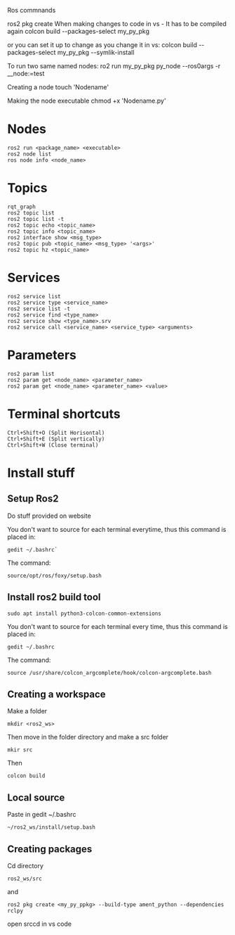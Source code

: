 Ros commnands

ros2 pkg create
When making changes to code in vs - It has to be compiled again
colcon build  --packages-select my_py_pkg

or you can set it up to change as you change it in vs:
colcon build  --packages-select my_py_pkg --symlik-install

To run two same named nodes:
ro2 run my_py_pkg py_node --ros0args -r __node:=test

Creating a node
touch 'Nodename'

Making the node executable
chmod +x 'Nodename.py'

# Nodes
```
ros2 run <package_name> <executable>
ros2 node list
ros node info <node_name>
```
# Topics
```
rqt_graph
ros2 topic list
ros2 topic list -t 
ros2 topic echo <topic_name>
ros2 topic info <topic_name>
ros2 interface show <msg_type>
ros2 topic pub <topic_name> <msg_type> '<args>'
ros2 topic hz <topic_name>
```
# Services
```
ros2 service list
ros2 service type <service_name>
ros2 service list -t 
ros2 service find <type_name>
ros2 service show <type_name>.srv
ros2 service call <service_name> <service_type> <arguments>
```
# Parameters
```
ros2 param list
ros2 param get <node_name> <parameter_name>
ros2 param get <node_name> <parameter_name> <value>
```

# Terminal shortcuts
```
Ctrl+Shift+O (Split Horisontal) 
Ctrl+Shift+E (Split vertically)
Ctrl+Shift+W (Close terminal)
```

# Install stuff
## Setup Ros2
Do stuff provided on website

You don't want to source for each terminal everytime, thus this command is placed in:
```
gedit ~/.bashrc`
```
The command:
``` 
source/opt/ros/foxy/setup.bash
```

## Install ros2 build tool
```
sudo apt install python3-colcon-common-extensions
```
You don't want to source for each terminal every time, thus this command is placed in:
```
gedit ~/.bashrc
```
The command:
```
source /usr/share/colcon_argcomplete/hook/colcon-argcomplete.bash
```
## Creating a workspace
Make a folder
```
mkdir <ros2_ws>
```
Then move in the folder directory and  make a src folder
```
mkir src
```
Then
```
colcon build
```
## Local source
Paste in gedit ~/.bashrc
```
~/ros2_ws/install/setup.bash
```
## Creating packages
Cd directory
```
ros2_ws/src
```
and 
```
ros2 pkg create <my_py_ppkg> --build-type ament_python --dependencies rclpy
```
open srccd in vs code